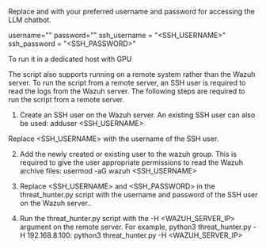 Replace <USERNAME> and <PASSWORD> with your preferred username and password for accessing the LLM chatbot.

username="<USERNAME>"
password="<PASSWORD>"
ssh_username = "<SSH_USERNAME>"
ssh_password = "<SSH_PASSWORD>"

To run it in a dedicated host with GPU

The script also supports running on a remote system rather than the Wazuh server. To run the script from a remote server, an SSH user is required to read the logs from the Wazuh server. The following steps are required to run the script from a remote server.

1. Create an SSH user on the Wazuh server. An existing SSH user can also be used:
adduser <SSH_USERNAME>

Replace <SSH_USERNAME> with the username of the SSH user.

2. Add the newly created or existing user to the wazuh group. This is required to give the user appropriate permissions to read the Wazuh archive files:
usermod -aG wazuh <SSH_USERNAME>

3. Replace <SSH_USERNAME> and <SSH_PASSWORD> in the threat_hunter.py script with the username and password of the SSH user on the Wazuh server..

4. Run the threat_hunter.py script with the -H <WAZUH_SERVER_IP> argument on the remote server. For example, python3 threat_hunter.py -H 192.168.8.100:
python3 threat_hunter.py -H <WAZUH_SERVER_IP>
